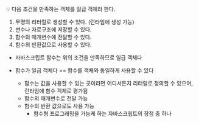 <aside>
💡 다음 조건을 만족하는 객체를 일급 객체라 한다.

1. 무명의 리터럴로 생성할 수 있다. (런타임에 생성 가능)
2. 변수나 자료구조에 저장할 수 있다.
3. 함수의 매개변수에 전달할 수 있다.
4. 함수의 반환값으로 사용할 수 있다.
</aside>

- 자바스크립트 함수는 위의 조건을 만족하므로 일급 객체다

- 함수가 일급 객체다 == 함수를 객체와 동일하게 사용할 수 있다
  - 함수는 값을 사용할 수 있는 곳이라면 어디서든지 리터럴로 정의할 수 있으며, 런타임에 함수 객체로 평가됨
  - 함수의 매개변수로 전달 가능
  - 함수의 반환 값으로도 사용 가능
    - 함수형 프로그래밍을 가능케 하는 자바스크립트의 장점 중 하나
